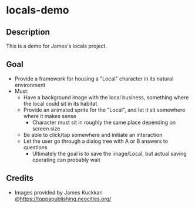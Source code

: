 # locals-demo

## Description

This is a demo for James's locals project.

## Goal

-   Provide a framework for housing a "Local" character in its natural environment
-   Must:
    -   Have a background image with the local business, something where the local could sit in its habitat
    -   Provide an animated sprite for the "Local", and let it sit somewhere where it makes sense
        -   Character must sit in roughly the same place depending on screen size
    -   Be able to click/tap somewhere and initiate an interaction
    -   Let the user go through a dialog tree with A or B answers to questions
        -   Ultimately the goal is to save the image/Local, but actual saving operating can probably wait

## Credits

-   Images provided by James Kuckkan @https://toppapublishing.neocities.org/
